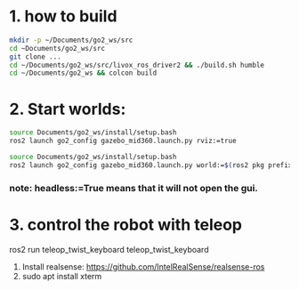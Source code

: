 # 1. how to build
```bash
mkdir -p ~/Documents/go2_ws/src
cd ~Documents/go2_ws/src
git clone ...
cd ~/Documents/go2_ws/src/livox_ros_driver2 && ./build.sh humble
cd ~/Documents/go2_ws && colcon build
```

# 2. Start worlds:
```bash
source Documents/go2_ws/install/setup.bash
ros2 launch go2_config gazebo_mid360.launch.py rviz:=true
```
```bash
source Documents/go2_ws/install/setup.bash
ros2 launch go2_config gazebo_mid360.launch.py world:=$(ros2 pkg prefix go2_config)/share/go2_config/worlds/outdoor.world rviz:=true headless:=True
```
### note: headless:=True means that it will not open the gui.

# 3. control the robot with teleop
ros2 run teleop_twist_keyboard teleop_twist_keyboard














1. Install realsense: https://github.com/IntelRealSense/realsense-ros
2. sudo apt install xterm
